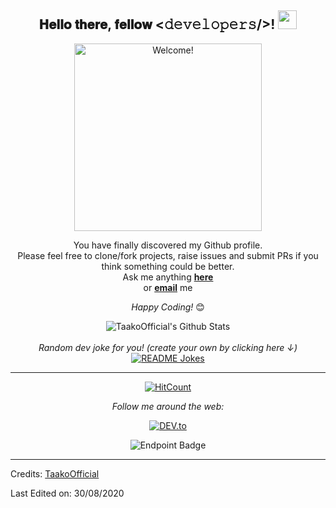 <div align="center">
<h2> 𝐇𝐞𝐥𝐥𝐨 𝐭𝐡𝐞𝐫𝐞, 𝐟𝐞𝐥𝐥𝐨𝐰 <𝚍𝚎𝚟𝚎𝚕𝚘𝚙𝚎𝚛𝚜/>! <img src="" width="30px"></h2>
</div>

<div align="center" width="50">

<img src="https://developers.giphy.com/branch/master/static/api-512d36c09662682717108a38bbb5c57d.gif" alt="Welcome!" width="300"/>

</div>

<div align="center">

You have finally discovered my Github profile. <br>
Please feel free to clone/fork projects, raise issues and submit PRs if you think something could be better. <br>
Ask me anything <a href="https://github.com/TaakoOfficialOfficial/TaakoOfficialOfficial/issues/new/"><b>here</b></a><br>
or <a href="mailto:TaakoOfficialofficial@gmail.com"><b>email</b></a> me

<i>Happy Coding!</i> 😊

</div>

<div align="center">

<img align="center" src="https://github-readme-stats.vercel.app/api?username=TaakoOfficial&include_all_commits=true&count_private=true&show_icons=true&line_height=20&title_color=7A7ADB&icon_color=2234AE&text_color=D3D3D3&bg_color=0,000000,130F40" alt="TaakoOfficial's Github Stats">

</br>
</br>
<i>Random dev joke for you! (create your own by clicking here ↓)</i><br>
<a href="https://readme-jokes.vercel.app"><img align="center" src="https://readme-jokes.vercel.app/api" alt="README Jokes"></a>

---

[![HitCount](https://hits.dwyl.com/TaakoOfficial/https://githubcom/TaakoOfficial.svg?style=flat-square)](http://hits.dwyl.com/TaakoOfficial/https://githubcom/TaakoOfficial)

<i>Follow me around the web:</i><br>

  <!-- <a target="_blank" href="https://www.linkedin.com/in/TaakoOfficial/">🇱​🇮​🇳​🇰​🇪​🇩​🇮​🇳​</a> ●
  <a target="_blank" href="https://www.instagram.com/TaakoOfficial/">🇮​🇳​🇸​🇹​🇦​🇬​🇷​🇦​🇲​</a> ●
  <a target="_blank" href="https://www.facebook.com/originalphreak/">🇫​🇦​🇨​🇪​🇧​🇴​🇴​🇰​</a> ●
  <a target="_blank" href="https://open.spotify.com/user/0170agi99s5hh187g7mtz245b">🇸​🇵​🇴​🇹​🇮​🇫​🇾​</a>
  <a target="_blank" href="https://dev.to/TaakoOfficial">🇸​🇵​🇴​🇹​🇮​🇫​🇾​</a> -->


<a href="https://dev.to/TaakoOfficial" target="_blank"><img src="https://img.shields.io/badge/DEV-%230A0A0A.svg?&style=flat-square&logo=DEV.to&logoColor=white" alt="DEV.to"></a>

![Endpoint Badge](https://img.shields.io/endpoint?url=https%3A%2F%2Fhits.dwyl.com%2FTaakoOfficial%2Fhttps%3A%2F%2Fgithubcom%2FTaakoOfficial.json)


</div>

<!-- [🇱​🇮​🇳​🇰​🇪​🇩​🇮​🇳​](https://www.linkedin.com/in/TaakoOfficial/) ● [🇮​🇳​🇸​🇹​🇦​🇬​🇷​🇦​🇲​](https://www.instagram.com/TaakoOfficial/) ● [🇫​🇦​🇨​🇪​🇧​🇴​🇴​🇰​](https://www.facebook.com/originalphreak/) ● [🇸​🇵​🇴​🇹​🇮​🇫​🇾​](https://open.spotify.com/user/0170agi99s5hh187g7mtz245b) -->

<!--
**TaakoOfficial/TaakoOfficial** is a ✨ _special_ ✨ repository because its `README.md` (this file) appears on your GitHub profile.

Here are some ideas to get you started:

- 🔭 I’m currently working on ...
- 🌱 I’m currently learning ...
- 👯 I’m looking to collaborate on ...
- 🤔 I’m looking for help with ...
- 💬 Ask me about ...
- 📫 How to reach me: ...
- 😄 Pronouns: ...
- ⚡ Fun fact: ...
-->

---

Credits: [TaakoOfficial](https://github.com/TaakoOfficial)

Last Edited on: 30/08/2020
